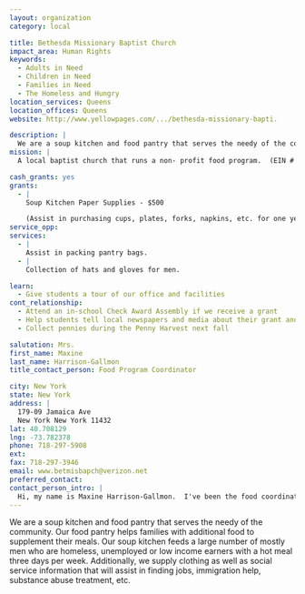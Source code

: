 ```yaml
---
layout: organization
category: local

title: Bethesda Missionary Baptist Church
impact_area: Human Rights
keywords: 
  - Adults in Need
  - Children in Need
  - Families in Need
  - The Homeless and Hungry
location_services: Queens
location_offices: Queens
website: http://www.yellowpages.com/.../bethesda-missionary-bapti.

description: |
  We are a soup kitchen and food pantry that serves the needy of the community.  Our food pantry helps families with additional food to supplement their meals.  Our soup kitchen feeds a large number of mostly men who are homeless, unemployed or low income earners with a hot meal three days per week.  Additionally, we supply clothing as well as social service information that will assist in finding jobs, immigration help, substance abuse treatment, etc.
mission: |
  A local baptist church that runs a non- profit food program.  (EIN # 11-267-3958)

cash_grants: yes
grants: 
  - |
    Soup Kitchen Paper Supplies - $500

    (Assist in purchasing cups, plates, forks, napkins, etc. for one year.)
service_opp: 
services: 
  - |
    Assist in packing pantry bags.
  - |
    Collection of hats and gloves for men.

learn: 
  - Give students a tour of our office and facilities
cont_relationship: 
  - Attend an in-school Check Award Assembly if we receive a grant
  - Help students tell local newspapers and media about their grant and/or project with us
  - Collect pennies during the Penny Harvest next fall

salutation: Mrs.
first_name: Maxine
last_name: Harrison-Gallmon
title_contact_person: Food Program Coordinator

city: New York
state: New York
address: |
  179-09 Jamaica Ave  
  New York New York 11432
lat: 40.708129
lng: -73.782378
phone: 718-297-5908
ext: 
fax: 718-297-3946
email: www.betmisbapch@verizon.net
preferred_contact: 
contact_person_intro: |
  Hi, my name is Maxine Harrison-Gallmon.  I've been the food coordinator at Bethesda for over 3 years (Sept. 2005).  I've held many jobs in the past, but this one has been the most rewarding.  I truly feel that I am making a difference.  The reward we received from Penny Harvest last year was desperately needed and appreciated.
---
```

We are a soup kitchen and food pantry that serves the needy of the community.  Our food pantry helps families with additional food to supplement their meals.  Our soup kitchen feeds a large number of mostly men who are homeless, unemployed or low income earners with a hot meal three days per week.  Additionally, we supply clothing as well as social service information that will assist in finding jobs, immigration help, substance abuse treatment, etc.